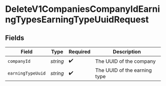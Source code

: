 # DeleteV1CompaniesCompanyIdEarningTypesEarningTypeUuidRequest


## Fields

| Field                        | Type                         | Required                     | Description                  |
| ---------------------------- | ---------------------------- | ---------------------------- | ---------------------------- |
| `companyId`                  | *string*                     | :heavy_check_mark:           | The UUID of the company      |
| `earningTypeUuid`            | *string*                     | :heavy_check_mark:           | The UUID of the earning type |